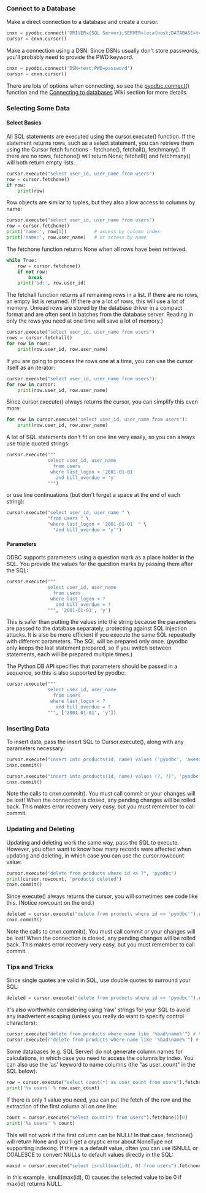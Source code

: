 ### Connect to a Database

Make a direct connection to a database and create a cursor.
```python
cnxn = pyodbc.connect('DRIVER={SQL Server};SERVER=localhost;DATABASE=testdb;UID=me;PWD=pass')
cursor = cnxn.cursor()
```
Make a connection using a DSN. Since DSNs usually don't store passwords, you'll probably need to provide the PWD keyword.
```python
cnxn = pyodbc.connect('DSN=test;PWD=password')
cursor = cnxn.cursor()
```
There are lots of options when connecting, so see the [pyodbc.connect()](module#connectconnectionstring-kwargs) function and the [Connecting to databases](Connecting-to-databases) Wiki section for more details.

### Selecting Some Data
#### Select Basics
All SQL statements are executed using the cursor.execute() function. If the statement returns rows, such as a select statement, you can retrieve them using the Cursor fetch functions - fetchone(), fetchall(), fetchmany(). If there are no rows, fetchone() will return None; fetchall() and fetchmany() will both return empty lists.
```python
cursor.execute("select user_id, user_name from users")
row = cursor.fetchone()
if row:
    print(row)
```
Row objects are similar to tuples, but they also allow access to columns by name:
```python
cursor.execute("select user_id, user_name from users")
row = cursor.fetchone()
print('name:', row[1])          # access by column index
print('name:', row.user_name)   # or access by name
```
The fetchone function returns None when all rows have been retrieved.
```python
while True:
    row = cursor.fetchone()
    if not row:
        break
    print('id:', row.user_id)
```
The fetchall function returns all remaining rows in a list. If there are no rows, an empty list is returned. (If there are a lot of rows, this will use a lot of memory. Unread rows are stored by the database driver in a compact format and are often sent in batches from the database server. Reading in only the rows you need at one time will save a lot of memory.)
```python
cursor.execute("select user_id, user_name from users")
rows = cursor.fetchall()
for row in rows:
    print(row.user_id, row.user_name)
```
If you are going to process the rows one at a time, you can use the cursor itself as an iterator:
```python
cursor.execute("select user_id, user_name from users"):
for row in cursor:
    print(row.user_id, row.user_name)
```
Since cursor.execute() always returns the cursor, you can simplify this even more:
```python
for row in cursor.execute("select user_id, user_name from users"):
    print(row.user_id, row.user_name)
```
A lot of SQL statements don't fit on one line very easily, so you can always use triple quoted strings:
```python
cursor.execute("""
               select user_id, user_name
                 from users
                where last_logon < '2001-01-01'
                  and bill_overdue = 'y'
               """)
```
or use line continuations (but don't forget a space at the end of each string):
```python
cursor.execute("select user_id, user_name " \
               "from users " \
               "where last_logon < '2001-01-01' " \
                 "and bill_overdue = 'y'")
```
#### Parameters
ODBC supports parameters using a question mark as a place holder in the SQL. You provide the values for the question marks by passing them after the SQL:
```python
cursor.execute("""
               select user_id, user_name
                 from users
                where last_logon < ?
                  and bill_overdue = ?
               """, '2001-01-01', 'y')
```
This is safer than putting the values into the string because the parameters are passed to the database separately, protecting against SQL injection attacks. It is also be more efficient if you execute the same SQL repeatedly with different parameters. The SQL will be prepared only once. (pyodbc only keeps the last statement prepared, so if you switch between statements, each will be prepared multiple times.)

The Python DB API specifies that parameters should be passed in a sequence, so this is also supported by pyodbc:
```python
cursor.execute("""
               select user_id, user_name
                 from users
                where last_logon < ?
                  and bill_overdue = ?
               """, ['2001-01-01', 'y'])
```
### Inserting Data
To insert data, pass the insert SQL to Cursor.execute(), along with any parameters necessary:
```python
cursor.execute("insert into products(id, name) values ('pyodbc', 'awesome library')")
cnxn.commit()
```
```python
cursor.execute("insert into products(id, name) values (?, ?)", 'pyodbc', 'awesome library')
cnxn.commit()
```
Note the calls to cnxn.commit(). You must call commit or your changes will be lost! When the connection is closed, any pending changes will be rolled back. This makes error recovery very easy, but you must remember to call commit.

### Updating and Deleting
Updating and deleting work the same way, pass the SQL to execute. However, you often want to know how many records were affected when updating and deleting, in which case you can use the cursor.rowcount value:
```python
cursor.execute("delete from products where id <> ?", 'pyodbc')
print(cursor.rowcount, 'products deleted')
cnxn.commit()
```
Since execute() always returns the cursor, you will sometimes see code like this. (Notice rowcount on the end.)
```python
deleted = cursor.execute("delete from products where id <> 'pyodbc'").rowcount
cnxn.commit()
```
Note the calls to cnxn.commit(). You must call commit or your changes will be lost! When the connection is closed, any pending changes will be rolled back. This makes error recovery very easy, but you must remember to call commit.

### Tips and Tricks
Since single quotes are valid in SQL, use double quotes to surround your SQL:
```python
deleted = cursor.execute("delete from products where id <> 'pyodbc'").rowcount
```
It's also worthwhile considering using 'raw' strings for your SQL to avoid any inadvertent escaping (unless you really do want to specify control characters):
```python
cursor.execute("delete from products where name like '%bad\name%'") # Python will convert \n to 'new line'!
cursor.execute(r"delete from products where name like '%bad\name%'") # no escaping
```
Some databases (e.g. SQL Server) do not generate column names for calculations, in which case you need to access the columns by index. You can also use the 'as' keyword to name columns (the "as user_count" in the SQL below).
```python
row = cursor.execute("select count(*) as user_count from users").fetchone()
print('%s users' % row.user_count)
```
If there is only 1 value you need, you can put the fetch of the row and the extraction of the first column all on one line:
```python
count = cursor.execute("select count(*) from users").fetchone()[0]
print('%s users' % count)
```
This will not work if the first column can be NULL! In that case, fetchone() will return None and you'll get a cryptic error about NoneType not supporting indexing. If there is a default value, often you can use ISNULL or COALESCE to convert NULLs to default values directly in the SQL:
```python
maxid = cursor.execute("select isnull(max(id), 0) from users").fetchone()[0]
```
In this example, isnull(max(id), 0) causes the selected value to be 0 if max(id) returns NULL.
